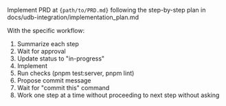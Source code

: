 Implement PRD at `{path/to/PRD.md}` following the step-by-step plan in docs/udb-integration/implementation_plan.md

With the specific workflow:
1. Summarize each step
2. Wait for approval
3. Update status to "in-progress"
4. Implement
5. Run checks (pnpm test:server, pnpm lint)
6. Propose commit message
7. Wait for "commit this" command
8. Work one step at a time without proceeding to next step without asking
